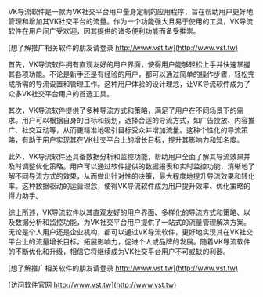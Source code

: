 VK导流软件是一款为VK社交平台用户量身定制的应用程序，旨在帮助用户更好地管理和增加其VK社交平台的流量。作为一个功能强大且易于使用的工具，VK导流软件在用户间广受欢迎，因其提供的诸多便利功能而备受推崇。

[想了解推广相关软件的朋友请登录 http://www.vst.tw](http://www.vst.tw)

首先，VK导流软件拥有直观友好的用户界面，使得用户能够轻松上手并快速掌握其各项功能。不论是新手还是有经验的用户，都可以通过简单的操作步骤，轻松完成所需的导流设置和管理工作。这种用户体验的设计理念，让VK导流软件成为了众多VK社交平台用户的首选工具。

其次，VK导流软件提供了多种导流方式和策略，满足了用户在不同场景下的需求。用户可以根据自身的目标和规划，选择合适的导流方式，如广告投放、内容推广、社交互动等，从而更精准地吸引目标受众并增加流量。这种个性化的导流策略，有助于用户实现其在VK社交平台上的增长目标，提升其影响力和知名度。

此外，VK导流软件还具备数据分析和监控功能，帮助用户全面了解其导流效果并及时调整优化策略。用户可以通过软件提供的数据报表和实时监控功能，清晰地了解不同导流方式的效果，从而做出针对性的决策，最大程度地提升导流效果和转化率。这种数据驱动的运营理念，使得VK导流软件成为用户提升效率、优化策略的得力助手。

综上所述，VK导流软件以其直观友好的用户界面、多样化的导流方式和策略、以及数据分析和监控功能，为VK社交平台用户提供了一站式的流量管理解决方案。无论是个人用户还是企业机构，都可以通过VK导流软件，更好地实现其在VK社交平台上的流量增长目标，拓展影响力，促进个人或品牌的发展。随着VK导流软件的不断优化和升级，相信它将继续成为VK社交平台用户不可或缺的利器。

[想了解推广相关软件的朋友请登录 http://www.vst.tw](http://www.vst.tw)


[访问软件官网 http://www.vst.tw](http://www.vst.tw)
